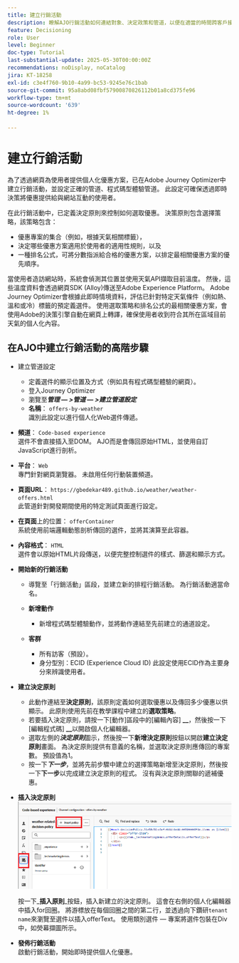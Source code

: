 ```yaml
---
title: 建立行銷活動
description: 瞭解AJO行銷活動如何連結對象、決定政策和管道，以便在適當的時間跨客戶接觸點提供個人化優惠。
feature: Decisioning
role: User
level: Beginner
doc-type: Tutorial
last-substantial-update: 2025-05-30T00:00:00Z
recommendations: noDisplay, noCatalog
jira: KT-18258
exl-id: c3e4f760-9b10-4a99-bc53-9245e76c1bab
source-git-commit: 95a8abd08fbf57900870826112b01a8cd375fe96
workflow-type: tm+mt
source-wordcount: '639'
ht-degree: 1%

---
```


# 建立行銷活動

為了透過網頁為使用者提供個人化優惠方案，已在Adobe Journey Optimizer中建立行銷活動，並設定正確的管道、程式碼型體驗管道。 此設定可確保透過即時決策將優惠提供給與網站互動的使用者。

在此行銷活動中，已定義決定原則來控制如何選取優惠。 決策原則包含選擇策略，該策略包含：

- 優惠專案的集合（例如，根據天氣相關標籤），
- 決定哪些優惠方案適用於使用者的適用性規則，以及
- 一種排名公式，可將分數指派給合格的優惠方案，以排定最相關優惠方案的優先順序。

當使用者造訪網站時，系統會偵測其位置並使用天氣API擷取目前溫度。 然後，這些溫度資料會透過網頁SDK (Alloy)傳送至Adobe Experience Platform。 Adobe Journey Optimizer會根據此即時情境資料，評估已針對特定天氣條件（例如熱、溫和或冷）標籤的預定義選件。 使用選取策略和排名公式的最相關優惠方案，會使用Adobe的決策引擎自動在網頁上轉譯，確保使用者收到符合其所在區域目前天氣的個人化內容。


## 在AJO中建立行銷活動的高階步驟

- 建立管道設定
   - 定義選件的顯示位置及方式（例如具有程式碼型體驗的網頁）。
   - 登入Journey Optimizer
   - 瀏覽至&#x200B;_&#x200B;**管理 — >管道 — >建立管道設定**&#x200B;_
   - **名稱**： `offers-by-weather`\
     識別此設定以進行個人化Web選件傳遞。
- **頻道**：
  `Code-based experience`\
  選件不會直接插入至DOM。 AJO而是會傳回原始HTML，並使用自訂JavaScript進行剖析。
- **平台**： `Web`\
  專門針對網頁瀏覽器。 未啟用任何行動裝置頻道。

- **頁面URL**： `https://gbedekar489.github.io/weather/weather-offers.html`\
  此管道針對開發期間使用的特定測試頁面進行設定。
- **在頁面**&#x200B;上的位置： `offerContainer`\
  系統使用前端邏輯動態剖析傳回的選件，並將其演算至此容器。

- **內容格式**： `HTML`\
  選件會以原始HTML片段傳送，以便完整控制選件的樣式、篩選和顯示方式。


- **開始新的行銷活動**
   - 導覽至「行銷活動」區段，並建立新的排程行銷活動。 為行銷活動適當命名。
   - **新增動作**
      - 新增程式碼型體驗動作，並將動作連結至先前建立的通道設定。



   - **客群**
      - 所有訪客（預設）。
      - 身分型別：ECID (Experience Cloud ID)
此設定使用ECID作為主要身分來辨識使用者。


- **建立決定原則**
   - 此動作連結至&#x200B;**決定原則**，該原則定義如何選取優惠以及傳回多少優惠以供顯示。 此原則使用先前在教學課程中建立的&#x200B;**選取策略**。
   - 若要插入決定原則，請按一下[動作]區段中的[編輯內容] **__**，然後按一下[編輯程式碼] **__**&#x200B;以開啟個人化編輯器。
   - 選取左側的&#x200B;_&#x200B;**決定原則**&#x200B;_&#x200B;圖示，然後按一下&#x200B;**新增決定原則**&#x200B;按鈕以開啟&#x200B;**建立決定原則**&#x200B;畫面。 為決定原則提供有意義的名稱，並選取決定原則應傳回的專案數。 預設值為1。
   - 按一下&#x200B;**_下一步_**，並將先前步驟中建立的選擇策略新增至決定原則，然後按一下&#x200B;**下一步**&#x200B;以完成建立決定原則的程式。 沒有與決定原則關聯的遞補優惠。



- **插入決定原則**
  ![個人化編輯器](assets/personalization-editor.png)

  按一下&#x200B;_&#x200B;**插入原則**&#x200B;_按鈕，插入新建立的決定原則。 這會在右側的個人化編輯器中插入for回圈。
將游標放在每個回圈之間的第二行，並透過向下鑽研`tenant name`來瀏覽至選件以插入offerText。 使用類別選件 — 專案將選件包裝在Div中，如熒幕擷圖所示。



- **發佈行銷活動**\
  啟動行銷活動，開始即時提供個人化優惠。
